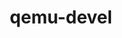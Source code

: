 ---
project_link_name: qemu-devel
project_project_url: http://git.qemu.org/qemu.git/commit/
title: qemu-devel
---